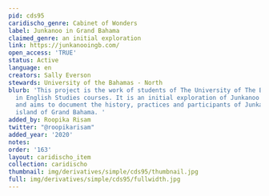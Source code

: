 ```yaml
---
pid: cds95
caridischo_genre: Cabinet of Wonders
label: Junkanoo in Grand Bahama
claimed_genre: an initial exploration
link: https://junkanooingb.com/
open_access: 'TRUE'
status: Active
language: en
creators: Sally Everson
stewards: University of the Bahamas - North
blurb: 'This project is the work of students of The University of The Bahamas-North,
  in English Studies courses. It is an initial exploration of Junkanoo in Grand Bahama,
  and aims to document the history, practices and participants of Junkanoo on the
  island of Grand Bahama. '
added_by: Roopika Risam
twitter: "@roopikarisam"
added_year: '2020'
notes: 
order: '163'
layout: caridischo_item
collection: caridischo
thumbnail: img/derivatives/simple/cds95/thumbnail.jpg
full: img/derivatives/simple/cds95/fullwidth.jpg
---
```


